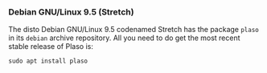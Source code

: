 ### Debian GNU/Linux 9.5 (Stretch)

The disto Debian GNU/Linux 9.5 codenamed Stretch has the package `plaso` in its `debian` archive repository. All you need to do get the most recent stable release of Plaso is:
```
sudo apt install plaso
```
